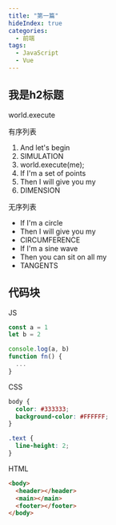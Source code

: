 ```yaml
---
title: "第一篇"
hideIndex: true
categories:
  - 前端
tags:
  - JavaScript
  - Vue
---
```


## 我是h2标题

world.execute

有序列表

1. And let's begin
2. SIMULATION
3. world.execute(me);
4. If I'm a set of points
5. Then I will give you my
6. DIMENSION

无序列表

- If I'm a circle
- Then I will give you my
- CIRCUMFERENCE
- If I'm a sine wave
- Then you can sit on all my
- TANGENTS


## 代码块

JS

```js
const a = 1
let b = 2

console.log(a, b)
function fn() {
  ...
}
```

CSS

```css
body {
  color: #333333;
  background-color: #FFFFFF;
}

.text {
  line-height: 2;
}
```

HTML

```html
<body>
  <header></header>
  <main></main>
  <footer></footer>
</body>
```
